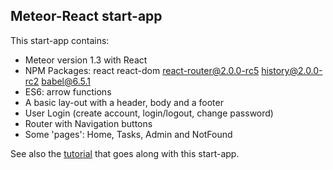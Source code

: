 

## Meteor-React start-app

This start-app contains:
* Meteor version 1.3 with React
* NPM Packages: react react-dom react-router@2.0.0-rc5 history@2.0.0-rc2 babel@6.5.1
* ES6: arrow functions
* A basic lay-out with a header, body and a footer
* User Login (create account, login/logout, change password)
* Router with Navigation buttons
* Some 'pages': Home, Tasks, Admin and NotFound

See also the [tutorial](http://www.annotatedjs.com/meteor-react/tutorials/start-app/) that goes along with this start-app.
